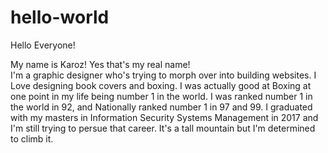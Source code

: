 # hello-world

Hello Everyone!

My name is Karoz! Yes that's my real name!  
I'm a graphic designer who's trying to morph over into building websites. I Love designing book covers and boxing. I was actually good at Boxing at one point in my life being number 1 in the world. 
I was ranked number 1 in the world in 92, and Nationally ranked number 1 in 97 and 99. I graduated with my masters in Information Security 
Systems Management in 2017 and I'm still trying to persue that career. It's a tall mountain but I'm determined to climb it. 
